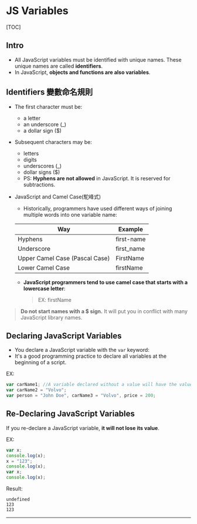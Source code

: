# JS  Variables

[TOC]



## Intro

* All JavaScript variables must be identified with unique names. These unique names are called __identifiers__.
* In JavaScript, __objects and functions are also variables__.




## Identifiers 變數命名規則

* The first character must be:
    * a letter
    * an underscore (_)
    * a dollar sign ($)
* Subsequent characters may be:
    * letters
    * digits
    * underscores (_)
    * dollar signs ($)
    * PS: __Hyphens are not allowed__ in JavaScript. It is reserved for subtractions.
* JavaScript and Camel Case(駝峰式)
    * Historically, programmers have used different ways of joining multiple words into one variable name:

    | Way                            | Example    |
    | ------------------------------ | ---------- |
    | Hyphens                        | first-name |
    | Underscore                     | first_name |
    | Upper Camel Case (Pascal Case) | FirstName  |
    | Lower Camel Case               | firstName  |

    * __JavaScript programmers tend to use camel case that starts with a lowercase letter__:
      > EX: firstName


> **Do not start names with a $ sign.**
> It will put you in conflict with many JavaScript library names.



## Declaring JavaScript Variables

* You declare a JavaScript variable with the `var` keyword:
* It's a good programming practice to declare all variables at the beginning of a script.

EX:

````js
var carName1; //A variable declared without a value will have the value **undefined**.
var carName2 = "Volvo";
var person = "John Doe", carName3 = "Volvo", price = 200;
````



## Re-Declaring JavaScript Variables

If you re-declare a JavaScript variable, __it will not lose its value__.

EX:
````js
var x;
console.log(x);
x = "123";
console.log(x);
var x;
console.log(x);
````

Result:
````
undefined
123
123
````



-----